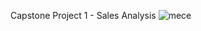 Capstone Project 1 - Sales Analysis
![mece](https://github.com/prabhapareek/Capstone_Project_Sales_Analysis/assets/142019766/d51aa430-70c7-4009-a263-daffc0b14bcf)
